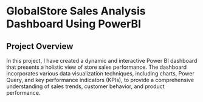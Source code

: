 # GlobalStore Sales Analysis Dashboard Using PowerBI 
## Project Overview
In this project, I have created a dynamic and interactive Power BI dashboard that presents a holistic view of store sales performance. The dashboard incorporates various data visualization techniques, including charts, Power Query, and key performance indicators (KPIs), to provide a comprehensive understanding of sales trends, customer behavior, and product performance.
